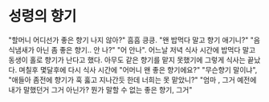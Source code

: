 # 성령의 향기
"할머니 어디선가 좋은 향기 나지 않아?" 흠흠 킁킁. "왠 밥먹다 말고 향기 애기니?" "음식냄새가 아닌 좀 좋은 향기.. 안 나?" "어 안나". 어느날 저녁 식사 시간에 밥먹다 말고 동생이 홀로 향기가 난다고 했다. 아무도 같은 향기를 맡지 못했기에 그렇게 식사는 끝났다. 며칠후 몇달후에 다시 식사 시간에 "어머니 왠 좋은 향기에요?" "무슨향기 말이냐", "애들아 좀전에 향기가 훅 훓고 지나간듯 한데 너희는 못 맡았니?" "엄마 , 그거 예전에 내가 말했던거 그거 아닌가? 뭔가 말할 수 없는 좋은 향기, 그거"
